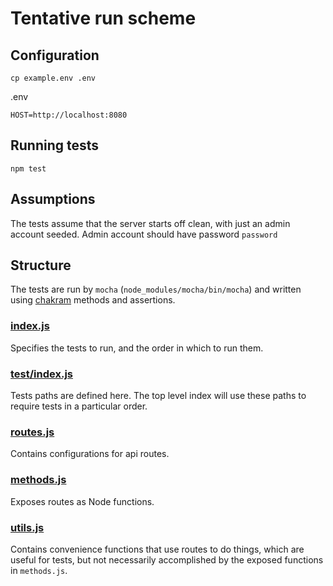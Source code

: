 Tentative run scheme
====================


Configuration
-------------

```
cp example.env .env
```

.env
```
HOST=http://localhost:8080
```

Running tests
-------------

`npm test`

Assumptions
-----------

The tests assume that the server starts off clean, with just an admin account
seeded.  Admin account should have password `password`

Structure
---------

The tests are run by `mocha` (`node_modules/mocha/bin/mocha`) and written using
[chakram](https://dareid.github.io/chakram/) methods and assertions.

### [index.js](index.js)

Specifies the tests to run, and the order in which to run them.

### [test/index.js](test/index.js)

Tests paths are defined here.  The top level index will use these paths to
require tests in a particular order.

### [routes.js](routes.js)

Contains configurations for api routes.

### [methods.js](methods.js)

Exposes routes as Node functions.

### [utils.js](utils.js)

Contains convenience functions that use routes to do things, which are useful for
tests, but not necessarily accomplished by the exposed functions in `methods.js`.
